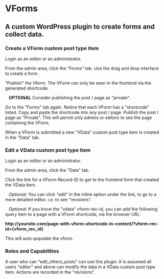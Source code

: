 # VForms

## A custom WordPress plugin to create forms and collect data.

### Create a VForm custom post type item

Login as an editor or an administrator.

From the admin area, click the "Forms" tab. Use the drag and drop interface to create a form. 

"Publish" the Vform. The VForm can only be seen in the frontend via the generated shortcode.

&nbsp;&nbsp; **OPTIONAL** Consider publishing the post / page as "private".

Go to the "Forms" tab again. Notice that each VForm has a "shortcode" listed. Copy and paste the shortcode into any post / page. Publish the post / page as "Private". This will permit only admins or editors to see the page containing the VForm.

When a VForm is submitted a new "VData" custom post type item is created in the "Data" tab.

### Edit a VData custom post type item

Login as an editor or an administrator.

From the admin area, click the "Data" tab. 

Click the link for a VForm-Record-ID to get to the frontend form that created the VData item. 

&nbsp;&nbsp; *Optional:* You can click "edit" in the inline option under the link, to go to a more detailed editor. i.e. to see "revisions".

&nbsp;&nbsp; *Optional:* If you know the "vdata" vform-rec-id, you can add the following query item to a page with a VForm shortcode, via the browser URL:

**ht<span>tp://</span>yoursite.com/page-with-vform-shortcode-in-content/?vform-rec-id={vform_rec_id}**

This will auto-populate the vform. 

### Roles and Capabilities
A user who can "edit_others_posts" can use this plugin. It is assumed all users "editor" and above can modify the data in a VData custom post type item. Actions are recorded in the "revisions".
